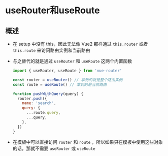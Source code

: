 # useRouter和useRoute

## 概述

+ 在 setup 中没有 this，因此无法像 Vue2 那样通过 `this.router` 或者 `this.route` 来访问路由实例和当前路由

+ 与之替代的就是通过 `useRouter` 和 `useRoute` 这两个内置函数

  ```js
  import { useRouter, useRoute } from 'vue-router'

  const router = useRouter() // 拿到的就是整个路由实例
  const route = useRoute() // 拿到的是当前路由

  function pushWithQuery(query) {
    router.push({
      name: 'search',
      query: {
        ...route.query,
        ...query,
      },
    })
  }
  ```

+ 在模板中可以直接访问 `router` 和 `route` ，所以如果只在模板中使用这些对象的话，那就不需要 `useRouter` 或 `useRoute`
